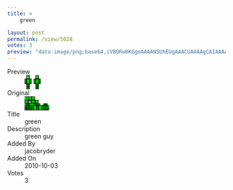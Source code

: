 ```yaml
---
title: >
    green

layout: post
permalink: /view/5028
votes: 3
preview: "data:image/png;base64,iVBORw0KGgoAAAANSUhEUgAAACUAAAAgCAIAAAAaMSbnAAAABnRSTlMA/wD/AP5AXyvrAAAApElEQVRIie2V0QnAIAxEL8WN2v0nsCtpP4rQmmgTUCnifQW84wkmhmIMSCLaIOnpqUgTd/mhZ/ZDw9LGpRsdrGgniedZ0ZUX95AVDcXerxupyKNTbrMmosHzQJbLCewSoyQHpD68u780QE9PJku841OJWrzF+zPPAbq9U/FY4hsAeMXqqXgs8dH/2ej/mjn8e79bV/xXfPZ5mJ23+rOtZueN7pcL60BYgFfCqxkAAAAASUVORK5CYII="
---
```

<dl class="side-by-side">
<dt>Preview</dt>
<dd>
    <img class="preview" src="data:image/png;base64,iVBORw0KGgoAAAANSUhEUgAAACUAAAAgCAIAAAAaMSbnAAAABnRSTlMA/wD/AP5AXyvrAAAApElEQVRIie2V0QnAIAxEL8WN2v0nsCtpP4rQmmgTUCnifQW84wkmhmIMSCLaIOnpqUgTd/mhZ/ZDw9LGpRsdrGgniedZ0ZUX95AVDcXerxupyKNTbrMmosHzQJbLCewSoyQHpD68u780QE9PJku841OJWrzF+zPPAbq9U/FY4hsAeMXqqXgs8dH/2ej/mjn8e79bV/xXfPZ5mJ23+rOtZueN7pcL60BYgFfCqxkAAAAASUVORK5CYII=">
</dd>
<dt>Original</dt>
<dd>
    <img class="preview" src="data:image/png;base64,iVBORw0KGgoAAAANSUhEUgAAAEAAAAAgCAYAAACinX6EAAAAoklEQVR42u2W0QqAIAxF9//f1j9ZL0FEuckynTuBkOjDPNzdXRGR0nlN/m1HkbUlypl+DgAAAAAAAIgNYOkx2D8HTA/IK/HwLWJ7gDz4QioAKOBimOd/OgD36UELrAIg9RhsDT6jglNrfS4AbxK2AujREq31AYAWCGOCw022LinPXmsB733bHgAAAEBuAOX/KRAOQHoF4AHBABCEvlZA4ii8AzeML83mdbpfAAAAAElFTkSuQmCC">
</dd>
<dt>Title</dt>
<dd>green</dd>
<dt>Description</dt>
<dd>green guy</dd>
<dt>Added By</dt>
<dd>jacobryder</dd>
<dt>Added On</dt>
<dd>2010-10-03</dd>
<dt>Votes</dt>
<dd>3</dd>
</dl>

